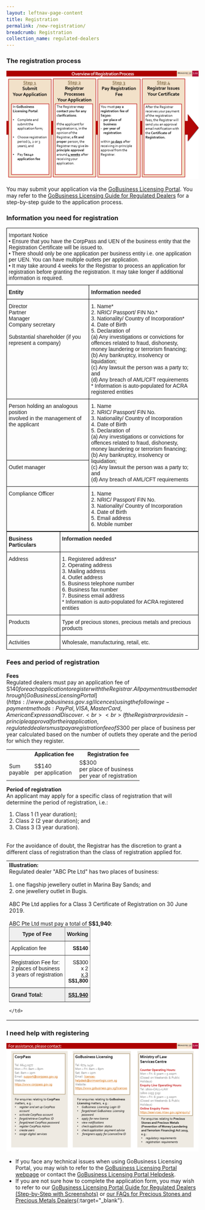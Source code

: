 ```yaml
---
layout: leftnav-page-content
title: Registration
permalink: /new-registration/
breadcrumb: Registration
collection_name: regulated-dealers
---
```


### <a id="The registration process"></a> The registration process
<a href="/images/Overview%20of%20Reg%20Process%2020191031.pdf"><img src="/images/Overview%20of%20Reg%20Process%2020191031.png"></a> <br>

You may submit your application via the [GoBusiness Licensing Portal](https://www.gobusiness.gov.sg/licences). You may refer to the [GoBusiness Licensing Guide for Regulated Dealers](/images/GoBusiness%20Licensing%20Guide%20for%20Regulated%20Dealers_ACD_20191127.pdf) for a step-by-step guide to the application process.


### <a id="Information you need for registration"></a>Information you need for registration

<style type="text/css">
.tg  {border-collapse:collapse;border-spacing:0;}
.tg td{font-family:Arial, sans-serif;font-size:14px;padding:8px 6px;border-style:solid;border-width:1px;overflow:hidden;word-break:normal;border-color:black;}
.tg th{font-family:Arial, sans-serif;font-size:14px;font-weight:normal;padding:8px 6px;border-style:solid;border-width:1px;overflow:hidden;word-break:normal;border-color:black;}
.tg .tg-73oq{border-color:#000000;text-align:left;vertical-align:top}
.tg .tg-mcqj{font-weight:bold;border-color:#000000;text-align:left;vertical-align:top}
</style>
<table class="tg">
  <tr>
    <th class="tg-73oq" colspan="2">Important Notice<br>• Ensure that you have the CorpPass and UEN of the business entity that the Registration Certificate will be issued to.<br>• There should only be one application per business entity i.e. one application per UEN. You can have multiple outlets per application.<br>• It may take around 4 weeks for the Registrar to process an application for registration before granting the registration. It may take longer if additional information is required.</th>
  </tr>
  <tr>
    <td class="tg-mcqj">Entity</td>
    <td class="tg-mcqj">Information needed</td>
  </tr>
  <tr>
    <td class="tg-73oq">Director<br>Partner<br>Manager<br>Company secretary<br> <br>Substantial shareholder (if you represent a company)</td>
    <td class="tg-73oq">1. Name*<br>2. NRIC/ Passport/ FIN No.*<br>3. Nationality/ Country of Incorporation*<br>4. Date of Birth<br>5. Declaration of<br>(a) Any investigations or convictions for offences related to fraud, dishonesty, <br>money laundering or terrorism financing;<br>(b) Any bankruptcy, insolvency or liquidation;<br>(c) Any lawsuit the person was a party to; and<br>(d) Any breach of AML/CFT requirements<br>* Information is auto-populated for ACRA registered entities</td>
  </tr>
  <tr>
    <td class="tg-73oq">Person holding an analogous position <br>involved in the management of the applicant</td>
    <td class="tg-73oq" rowspan="2">1. Name<br>2. NRIC/ Passport/ FIN No.<br>3. Nationality/ Country of Incorporation<br>4. Date of Birth<br>5. Declaration of<br>(a) Any investigations or convictions for offences related to fraud, dishonesty, <br>money laundering or terrorism financing;<br>(b) Any bankruptcy, insolvency or liquidation;<br>(c) Any lawsuit the person was a party to; and<br>(d) Any breach of AML/CFT requirements</td>
  </tr>
  <tr>
    <td class="tg-73oq">Outlet manager</td>
  </tr>
  <tr>
    <td class="tg-73oq">Compliance Officer</td>
    <td class="tg-73oq">1. Name<br>2. NRIC/ Passport/ FIN No.<br>3. Nationality/ Country of Incorporation<br>4. Date of Birth<br>5. Email address<br>6. Mobile number</td>
  </tr>
</table>

<style type="text/css">
.tg  {border-collapse:collapse;border-spacing:0;}
.tg td{font-family:Arial, sans-serif;font-size:14px;padding:8px 6px;border-style:solid;border-width:1px;overflow:hidden;word-break:normal;border-color:black;}
.tg th{font-family:Arial, sans-serif;font-size:14px;font-weight:normal;padding:8px 6px;border-style:solid;border-width:1px;overflow:hidden;word-break:normal;border-color:black;}
.tg .tg-mcqj{font-weight:bold;border-color:#000000;text-align:left;vertical-align:top}
.tg .tg-0lax{text-align:left;vertical-align:top}
</style>
<table class="tg">
  <tr>
    <th class="tg-mcqj">Business Particulars</th>
    <th class="tg-mcqj">Information needed</th>
  </tr>
  <tr>
    <td class="tg-0lax">Address</td>
    <td class="tg-0lax">1. Registered address*<br>2. Operating address<br>3. Mailing address<br>4. Outlet address<br>5. Business telephone number<br>6. Business fax number<br>7. Business email address<br>* Information is auto-populated for ACRA registered entities</td>
  </tr>
  <tr>
    <td class="tg-0lax">Products</td>
    <td class="tg-0lax">Type of precious stones, precious metals and precious products</td>
  </tr>
  <tr>
    <td class="tg-0lax">Activities</td>
    <td class="tg-0lax">Wholesale, manufacturing, retail, etc.</td>
  </tr>
</table>

### <a id="Fees and period of registration"></a> Fees and period of registration
<b>Fees</b><br>
Regulated dealers must pay an application fee of S$140 for each application to register with the Registrar. All payment must be made through [GoBusiness Licensing Portal](https://www.gobusiness.gov.sg/licences) using the following e-payment methods: PayPal, VISA, MasterCard, American Express and Discover.<br><br>
If the Registrar provides in-principle approval for their application, regulated dealers must pay a registration fee of S$300 per place of business per year calculated based on the number of outlets they operate and the period for which they register.
<table>
  <tr>
    <th></th>
    <th>Application fee</th>
    <th>Registration fee</th>
  </tr>
  <tr>
    <td>Sum <br>payable</td>
    <td>S$140 <br>per application</td>
    <td>S$300 <br>per place of business<br>per year of registration</td>
  </tr>
</table>

<b>Period of registration</b><br>
An applicant may apply for a specific class of registration that will determine the period of registration, i.e.:
1.  Class 1 (1 year duration);
2.  Class 2 (2 year duration); and
3.  Class 3 (3 year duration).
<br>
For the avoidance of doubt, the Registrar has the discretion to grant a different class of registration than the class of registration applied for.

<table>
  <tr>
    <td>
<b>Illustration:</b>
<br>Regulated dealer "ABC Pte Ltd" has two places of business:<br><br>
1.    one flagship jewellery outlet in Marina Bay Sands; and<br>
2.    one jewellery outlet in Bugis.<br><br>
ABC Pte Ltd applies for a Class 3 Certificate of Registration on 30 June 2019.<br><br> 
ABC Pte Ltd must pay a total of <b>S$1,940</b>:<br>
      
  <style type="text/css">
  .tg  {border-collapse:collapse;border-spacing:0;margin:0px auto;}
  .tg td{font-family:Arial, sans-serif;font-size:14px;padding:10px 5px;border-style:solid;border-width:1px;overflow:hidden;word-break:normal;border-color:black;}
  .tg th{font-family:Arial, sans-serif;font-size:14px;font-weight:normal;padding:10px 5px;border-style:solid;border-width:1px;overflow:hidden;word-break:normal;border-color:black;}
  .tg .tg-dvid{font-weight:bold;background-color:#efefef;border-color:inherit;text-align:left;vertical-align:top}
  .tg .tg-1gim{font-weight:bold;background-color:#efefef;border-color:inherit;text-align:center}
  .tg .tg-xldj{border-color:inherit;text-align:left}
  .tg .tg-quj4{border-color:inherit;text-align:right}
  .tg .tg-0pky{border-color:inherit;text-align:left;vertical-align:top}
  .tg .tg-dvpl{border-color:inherit;text-align:right;vertical-align:top}
  .tg .tg-8i46{font-weight:bold;text-decoration:underline;background-color:#efefef;border-color:inherit;text-align:right;vertical-align:top}
  </style>
      
  <table class="tg">
    <tr>
      <th class="tg-1gim">Type of Fee</th>
      <th class="tg-1gim">Working</th>
    </tr>
    <tr>
      <td class="tg-xldj">Application fee</td>
      <td class="tg-quj4"><span style="font-weight:bold">S$140</span></td>
    </tr>
    <tr>
      <td class="tg-0pky">Registration Fee for:<br>2 places of business<br>3 years of registration</td>
      <td class="tg-dvpl">S$300<span style="font-weight:bold"> </span><br>x 2 <br><span style="text-decoration:underline">x 3</span><br><span style="font-weight:bold">S$1,800</span></td>
    </tr>
    <tr>
      <td class="tg-dvid">Grand Total:</td>
      <td class="tg-8i46">S$1,940</td>
  </tr>
</table>
                   
    </td>
  </tr>
</table>


### <a id="I need help with registering"></a>I need help with registering
<a href="/images/Helplines_20191127.pdf"><img src="/images/Helplines_20191127.png"></a>

* If you face any technical issues when using GoBusiness Licensing Portal, you may wish to refer to the [GoBusiness Licensing Portal webpage](https://www.gobusiness.gov.sg/licences) or contact the [GoBusiness Licensing Portal Helpdesk](https://www.gobusiness.gov.sg/licences).
* If you are not sure how to complete the application form, you may wish to refer to our [GoBusiness Licensing Portal Guide for Regulated Dealers (Step-by-Step with Screenshots)](/images/GoBusiness%20Licensing%20Guide%20for%20Regulated%20Dealers_ACD_20191127.pdf) or [our FAQs for Precious Stones and Precious Metals Dealers](https://va.ecitizen.gov.sg/cfp/customerPages/mlaw/explorefaq.aspx){:target="_blank"}.

